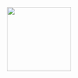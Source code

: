 <div align="center">
  <img style="width: 150px;" src="https://github.com/gabrielloppes/WatchMe/blob/main/.github/WatchMeLogo.png"/>
</div>
